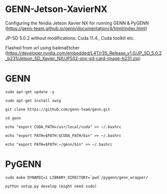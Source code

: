 # GENN-Jetson-XavierNX
Configuring the Nvidia Jetson Xavier NX for running GENN & PyGENN (https://genn-team.github.io/genn/documentation/4/html/index.html)

JP-SD 5.0.2 without modifications:
Cuda 11.4., Cuda toolkit etc.

Flashed from url using balenaEtcher (https://developer.nvidia.com/embedded/L4T/r35_Release_v1.0/JP_SD_5.0.2_b231/Jetson_SD_Xavier_NX/JP502-xnx-sd-card-image-b231.zip)

# GENN
```
sudo apt-get update -y
```
```
sudo apt-get install swig
```
```
git clone https://github.com/genn-team/genn.git
```
```
cd genn
```
```
echo "export CUDA_PATH=/usr/local/cuda" >> ~/.bashrc
```
```
echo "export PATH=$PATH:$CUDA_PATH/bin" >> ~/.bashrc
```
```
echo "export PATH=$PATH:~/genn/bin" >> ~/.bashrc
```

# PyGENN
```
sudo make DYNAMIC=1 LIBRARY_DIRECTORY=`pwd`/pygenn/genn_wrapper/
```
```
python setup.py develop (might need sudo)
```
